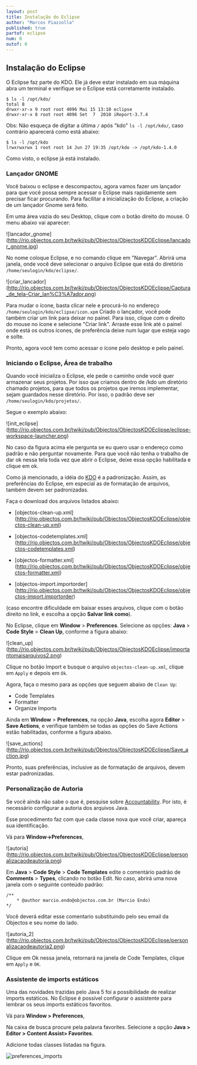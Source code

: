 ```yaml
---
layout: post
title: Instalação do Eclipse
author: "Marcos Piazzolla"
published: true
partof: eclipse
num: 0
outof: 0
---
```


## Instalação do Eclipse 

O Eclipse faz parte do KDO. Ele já deve estar instalado em sua máquina abra um terminal e verifique
se o Eclipse está corretamente instalado.

    $ ls -l /opt/kdo/
    total 8
    drwxr-xr-x 9 root root 4096 Mai 15 13:10 eclipse
    drwxr-xr-x 8 root root 4096 Set  7  2010 iReport-3.7.4

Obs: Não esqueça de digitar a última `/` após "kdo" `ls -l /opt/kdo/`, caso contrário aparecerá 
como está abaixo: 

    $ ls -l /opt/kdo
    lrwxrwxrwx 1 root root 14 Jun 27 19:35 /opt/kdo -> /opt/kdo-1.4.0
     
Como visto, o eclipse já está instalado.

### Lançador GNOME

Você baixou o eclipse e descompactou, agora vamos fazer um lançador para que você possa sempre 
acessar o Eclipse mais rapidamente sem precisar ficar procurando. Para facilitar a inicialização
do Eclipse, a criação de um lançador Gnome será feito. 

Em uma área vazia do seu Desktop, clique com o botão direito do mouse. O menu abaixo vai aparecer: 

![lancador_gnome] (http://rio.objectos.com.br/twiki/pub/Objectos/ObjectosKDOEclipse/lancador_gnome.jpg)  

No nome coloque Eclipse, e no comando clique em "Navegar". Abrirá uma janela, onde você deve selecionar o
arquivo Eclipse que está do diretório `/home/seulogin/kdo/eclipse/`.

![criar_lancador] (http://rio.objectos.com.br/twiki/pub/Objectos/ObjectosKDOEclipse/Captura_de_tela-Criar_lan%C3%A7ador.png)  

Para mudar o ícone, basta clicar nele e procurá-lo no endereço `/home/seulogin/kdo/eclipse/icon.xpm`
Criado o lançador, você pode também criar um link para deixar no painel. Para isso, clique com o
direito do mouse no ícone e selecione "Criar link". Arraste esse link até o painel onde está os
outros ícones, de preferência deixe num lugar que esteja vago e solte.

Pronto, agora você tem como acessar o ícone pelo desktop e pelo painel. 

### Iniciando o Eclipse, Área de trabalho

Quando você inicializa o Eclipse, ele pede o caminho onde você quer armazenar seus projetos. Por isso
que criamos dentro de /kdo um diretório chamado projetos, para que todos os projetos que iremos
implementar, sejam guardados nesse diretório. Por isso, o padrão deve ser `/home/seulogin/kdo/projetos/`.

Segue o exemplo abaixo:  

![init_eclipse] (http://rio.objectos.com.br/twiki/pub/Objectos/ObjectosKDOEclipse/eclipse-workspace-launcher.png)

No caso da figura acima ele pergunta se eu quero usar o endereço como padrão e não perguntar novamente.
Para que você não tenha o trabalho de dar ok nessa tela toda vez que abrir o Eclipse, deixe essa 
opção habilitada e clique em ok. 

Como já mencionado, a idéia do [KDO](http://rio.objectos.com.br/twiki/bin/view/Objectos/ObjectosKDO) 
é a padronização. Assim, as preferências do Eclipse, em especial as de formatação de arquivos, também
devem ser padronizadas.

Faça o download dos arquivos listados abaixo: 

+ [objectos-clean-up.xml] (http://rio.objectos.com.br/twiki/pub/Objectos/ObjectosKDOEclipse/objectos-clean-up.xml)

+ [objectos-codetemplates.xml] (http://rio.objectos.com.br/twiki/pub/Objectos/ObjectosKDOEclipse/objectos-codetemplates.xml)

+ [objectos-formatter.xml] (http://rio.objectos.com.br/twiki/pub/Objectos/ObjectosKDOEclipse/objectos-formatter.xml)

+ [objectos-import.importorder] (http://rio.objectos.com.br/twiki/pub/Objectos/ObjectosKDOEclipse/objectos-import.importorder)

(caso encontre dificuldade em baixar esses arquivos, clique com o botão direito no link, e escolha a
opção **Salvar link como**).

No Eclipse, clique em **Window** > **Preferences**. Selecione as opções: **Java** > **Code Style** >
**Clean Up**, conforme a figura abaixo: 

![clean_up] (http://rio.objectos.com.br/twiki/pub/Objectos/ObjectosKDOEclipse/importantomaisarquivos2.png)

Clique no botão Import e busque o arquivo `objectos-clean-up.xml`, clique em `Apply` e depois
em `Ok`.  

Agora, faça o mesmo para as opções que seguem abaixo de `Clean Up`: 

+ Code Templates
+ Formatter
+ Organize Imports

Ainda em **Window** > **Preferences**, na opção **Java**, escolha agora **Editor** > **Save Actions**, e
verifique também se todas as opções do Save Actions estão habilitadas, conforme a figura abaixo. 

![save_actions] (http://rio.objectos.com.br/twiki/pub/Objectos/ObjectosKDOEclipse/Save_action.jpg)

Pronto, suas preferências, inclusive as de formatação de arquivos, devem estar padronizadas. 

### Personalização de Autoria

Se você ainda não sabe o que é, pesquise sobre [Accountability](http://pt.wikipedia.org/wiki/Accountability).
Por isto, é necessário configurar a autoria dos arquivos Java.

Esse procedimento faz com que cada classe nova que você criar, apareça sua identificação.

Vá para **Window->Preferences**, 

![autoria] (http://rio.objectos.com.br/twiki/pub/Objectos/ObjectosKDOEclipse/personalizacaodeautoria.png)

Em **Java** > **Code Style** > **Code Templates** edite o comentário padrão de **Comments** > 
**Types**, clicando no botão Edit. No caso, abrirá uma nova janela com o seguinte conteúdo padrão:

    /**
        * @author marcio.endo@objectos.com.br (Marcio Endo)
    */

Você deverá editar esse comentario substituindo pelo seu email da Objectos e seu nome do lado.

![autoria_2] (http://rio.objectos.com.br/twiki/pub/Objectos/ObjectosKDOEclipse/personalizacaodeautoria2.png)

Clique em Ok nessa janela, retornará na janela de Code Templates, clique em `Apply` e `OK`. 

### Assistente de imports estáticos 

Uma das novidades trazidas pelo Java 5 foi a possibilidade de realizar imports estáticos. No Eclipse é possível configurar o assistente para lembrar os seus imports estáticos favoritos.

Vá para **Window > Preferences**,

Na caixa de busca procure pela palavra favorites. Selecione a opção **Java > Editor > Content Assist> Favorites**.

Adicione todas classes listadas na figura.

![preferences_imports](http://rio.objectos.com.br/twiki/pub/Objectos/ObjectosKDOEclipse/assistentedeimportsestaticos.png)
